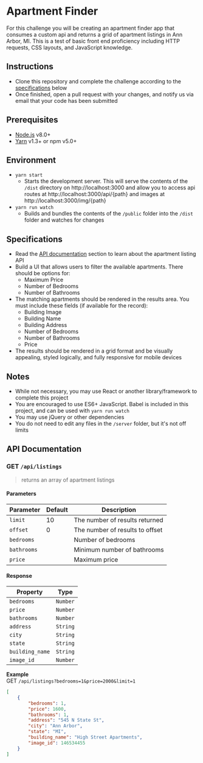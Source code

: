 # Apartment Finder

For this challenge you will be creating an apartment finder app that consumes a custom api and returns a grid of apartment listings in Ann Arbor, MI. This is a test of basic front end proficiency including HTTP requests, CSS layouts, and JavaScript knowledge.

## Instructions
- Clone this repository and complete the challenge according to the [specifications](#specifications) below
- Once finished, open a pull request with your changes, and notify us via email that your code has been submitted

## Prerequisites
- [Node.js](https://nodejs.org/en/) v8.0+
- [Yarn](https://yarnpkg.com/en/docs/install) v1.3+ or npm v5.0+

## Environment
- `yarn start`
    - Starts the development server. This will serve the contents of the `/dist` directory on http://localhost:3000 and allow you to access api routes at http://localhost:3000/api/{path} and images at http://localhost:3000/img/{path}
- `yarn run watch`
    - Builds and bundles the contents of the `/public` folder into the `/dist` folder and watches for changes

## Specifications
- Read the [API documentation](#api-documentation) section to learn about the apartment listing API
- Build a UI that allows users to filter the available apartments. There should be options for:
    - Maximum Price
    - Number of Bedrooms
    - Number of Bathrooms
- The matching apartments should be rendered in the results area. You must include these fields (if available for the record):
    - Building Image
    - Building Name
    - Building Address
    - Number of Bedrooms
    - Number of Bathrooms
    - Price
- The results should be rendered in a grid format and be visually appealing, styled logically, and fully responsive for mobile devices


## Notes
- While not necessary, you may use React or another library/framework to complete this project
- You are encouraged to use ES6+ JavaScript. Babel is included in this project, and can be used with `yarn run watch`
- You may use jQuery or other dependencies
- You do not need to edit any files in the `/server` folder, but it's not off limits

## API Documentation
### GET `/api/listings`
> returns an array of apartment listings

#### Parameters
| Parameter | Default | Description |
|-|-|-|
| `limit` | 10 | The number of results returned  |
| `offset` | 0 | The number of results to offset |
| `bedrooms` | | Number of bedrooms |
| `bathrooms` | | Minimum number of bathrooms |
| `price` | | Maximum price  |

#### Response
| Property | Type |
|-|-|
| `bedrooms` | `Number` |
| `price` | `Number` |
| `bathrooms` | `Number` |
| `address` | `String` |
| `city` | `String` |
| `state` | `String` |
| `building_name` | `String` |
| `image_id` | `Number` |


**Example**  
GET `/api/listings?bedrooms=1&price=2000&limit=1`
```json
[
    {
        "bedrooms": 1,
        "price": 1600,
        "bathrooms": 1,
        "address": "545 N State St",
        "city": "Ann Arbor",
        "state": "MI",
        "building_name": "High Street Apartments",
        "image_id": 146534455
    }
]
```
